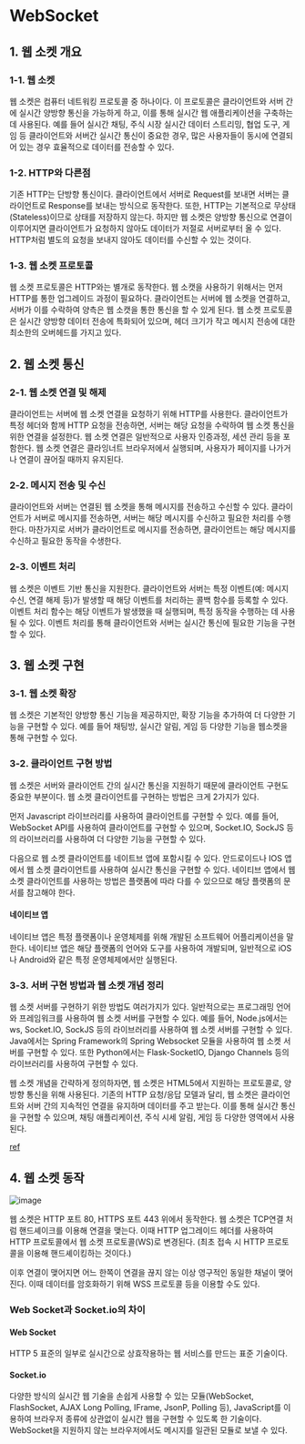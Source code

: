 # WebSocket

## 1. 웹 소켓 개요
### 1-1. 웹 소켓
웹 소켓은 컴퓨터 네트워킹 프로토콜 중 하나이다. 이 프로토콜은 클라이언트와 서버 간에 실시간 양방향 통신을 가능하게 하고, 이를 통해 실시간 웹 애플리케이션을 구축하는 데 사용된다. 예를 들어 실시간 채팅, 주식 시장 실시간 데이터 스트리밍, 협업 도구, 게임 등 클라이언트와 서버간 실시간 통신이 중요한 경우, 많은 사용자들이 동시에 연결되어 있는 경우 효율적으로 데이터를 전송할 수 있다.

### 1-2. HTTP와 다른점
기존 HTTP는 단방향 통신이다. 클라이언트에서 서버로 Request를 보내면 서버는 클라이언트로 Response를 보내는 방식으로 동작한다. 또한, HTTP는 기본적으로 무상태(Stateless)이므로 상태를 저장하지 않는다. 하지만 웹 소켓은 양방향 통신으로 연결이 이루어지면 클라이언트가 요청하지 않아도 데이터가 저절로 서버로부터 올 수 있다. HTTP처럼 별도의 요청을 보내지 않아도 데이터를 수신할 수 있는 것이다.

### 1-3. 웹 소켓 프로토콜
웹 소켓 프로토콜은 HTTP와는 별개로 동작한다. 웹 소캣을 사용하기 위해서는 먼저 HTTP를 통한 업그레이드 과정이 필요하다. 클라이언트는 서버에 웹 소켓을 연결하고, 서버가 이를 수락하여 양측은 웹 소캣을 통한 통신을 할 수 있게 된다. 웹 소켓 프로토콜은 실시간 양방향 데이터 전송에 특화되어 있으며, 헤더 크기가 작고 메시지 전송에 대한 최소한의 오버헤드를 가지고 있다. 



## 2. 웹 소켓 통신
### 2-1. 웹 소켓 연결 및 해제
클라이언트는 서버에 웹 소켓 연결을 요청하기 위해 HTTP를 사용한다. 클라이언트가 특정 헤더와 함께 HTTP 요청을 전송하면, 서버는 해당 요청을 수락하여 웹 소켓 통신을 위한 연결을 설정한다. 웹 소켓 연결은 일반적으로 사용자 인증과정, 세션 관리 등을 포함한다. 웹 소켓 연결은 클라잉너트 브라우저에서 실행되며, 사용자가 페이지를 나가거나 연결이 끊어질 때까지 유지된다.

### 2-2. 메시지 전송 및 수신
클라이언트와 서버는 연결된 웹 소켓을 통해 메시지를 전송하고 수신할 수 있다. 클라이언트가 서버로 메시지를 전송하면, 서버는 해당 메시지를 수신하고 필요한 처리를 수행한다. 마찬가지로 서버가 클라이언트로 메시지를 전송하면, 클라이언트는 해당 메시지를 수신하고 필요한 동작을 수생한다. 

### 2-3. 이벤트 처리
웹 소켓은 이벤트 기반 통신을 지원한다. 클라이언트와 서버는 특정 이벤트(예: 메시지 수신, 연결 해제 등)가 발생할 때 해당 이벤트를 처리하는 콜백 함수를 등록할 수 있다. 이벤트 처리 함수는 해당 이벤트가 발생했을 때 실행되며, 특정 동작을 수행하는 데 사용될 수 있다. 이벤트 처리를 통해 클라이언트와 서버는 실시간 통신에 필요한 기능을 구현할 수 있다.


## 3. 웹 소켓 구현
### 3-1. 웹 소켓 확장
웹 소켓은 기본적인 양방향 통신 기능을 제공하지만, 확장 기능을 추가하여 더 다양한 기능을 구현할 수 있다. 예를 들어 채팅방, 실시간 알림, 게임 등 다양한 기능을 웹소켓을 통해 구현할 수 있다.

### 3-2. 클라이언트 구현 방법
웹 소켓은 서버와 클라이언트 간의 실시간 통신을 지원하기 때문에 클라이언트 구현도 중요한 부분이다. 웹 소켓 클라이언트를 구현하는 방법은 크게 2가지가 있다.  

먼저 Javascript 라이브러리를 사용하여 클라이언트를 구현할 수 있다. 예를 들어, WebSocket API를 사용하여 클라이언트를 구현할 수 있으며,  Socket.IO, SockJS 등의 라이브러리를 사용하여 더 다양한 기능을 구현할 수 있다.  

다음으로 웹 소켓 클라이언트를 네이트브 앱에 포함시킬 수 있다. 안드로이드나 IOS 앱에서 웹 소켓 클라이언트를 사용하여 실시간 통신을 구현할 수 있다. 네이티브 앱에서 웹 소켓 클라이언트를 사용하는 방법은 플랫폼에 따라 다를 수 있으므로 해당 플랫폼의 문서를 참고해야 한다.

#### 네이티브 앱
네이티브 앱은 특정 플랫폼이나 운영체제를 위해 개발된 소프트웨어 어플리케이션을 말한다. 네이티브 앱은 해당 플랫폼의 언어와 도구를 사용하여 개발되며, 일반적으로 iOS나 Android와 같은 특정 운영체제에서만 실행된다.

### 3-3. 서버 구현 방법과 웹 소켓 개념 정리
웹 소켓 서버를 구현하기 위한 방법도 여러가지가 있다. 일반적으로는 프로그래밍 언어와 프레임워크를 사용하여 웹 소켓 서버를 구현할 수 있다. 예를 들어, Node.js에서는 ws, Socket.IO, SockJS 등의 라이브러리를 사용하여 웹 소켓 서버를 구현할 수 있다. Java에서는 Spring Framework의 Spring Websocket 모듈을 사용하여 웹 소켓 서버를 구현할 수 있다. 또한 Python에서는 Flask-SocketIO, Django Channels 등의 라이브러리를 사용하여 구현할 수 있다.

웹 소켓 개념을 간략하게 정의하자면, 웹 소켓은 HTML5에서 지원하는 프로토콜로, 양방향 통신을 위해 사용된다. 기존의 HTTP 요청/응답 모델과 달리, 웹 소켓은 클라이언트와 서버 간의 지속적인 연결을 유지하며 데이터를 주고 받는다. 이를 통해 실시간 통신을 구현할 수 있으며, 채팅 애플리케이션, 주식 시세 알림, 게임 등 다양한 영역에서 사용된다.

[ref](https://infokyeon.com/websocket-%ED%95%9C%EB%B0%A9%EC%97%90-%EC%A0%95%EB%A6%AC/)

## 4. 웹 소켓 동작
![image](https://github.com/choiyun9yu/Network/assets/110392046/f3ee5ae9-db00-4ab8-a2c3-0d5f7ec87067)

웹 소켓은 HTTP 포트 80, HTTPS 포트 443 위에서 동작한다. 웹 소켓은 TCP연결 처럼 핸드셰이크를 이용해 연결을 맺는다. 이때 HTTP 업그레이드 헤더를 사용하여 HTTP 프로토콜에서 웹 소켓 프로토콜(WS)로 변경된다.
(최초 접속 시 HTTP 프로토콜을 이용해 핸드셰이킹하는 것이다.)

이후 연결이 맺어지면 어느 한쪽이 연결을 끊지 않는 이상 영구적인 동일한 채널이 맺어진다. 이때 데이터를 암호화하기 위해 WSS 프로토콜 등을 이용할 수도 있다.

### Web Socket과 Socket.io의 차이
#### Web Socket
HTTP 5 표준의 일부로 실시간으로 상효작용하는 웹 서비스를 만드는 표준 기술이다.

#### Socket.io
다양한 방식의 실시간 웹 기술을 손쉽게 사용할 수 있는 모듈(WebSocket, FlashSocket, AJAX Long Polling, IFrame, JsonP, Polling 등), JavaScript를 이용하여 브라우저 종류에 상관없이 실시간 웹을 구현할 수 있도록 한 기술이다. WebSocket을 지원하지 않는 브라우저에서도 메시지를 일관된 모듈로 보낼 수 있다.
